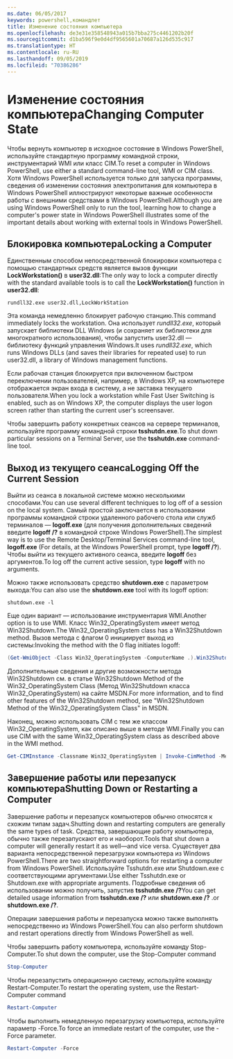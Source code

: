 ```yaml
---
ms.date: 06/05/2017
keywords: powershell,командлет
title: Изменение состояния компьютера
ms.openlocfilehash: de3e31e358548943a015b7bba275c4461202b20f
ms.sourcegitcommit: d1ba596f9e0d4df9565601a70687a126d535c917
ms.translationtype: HT
ms.contentlocale: ru-RU
ms.lasthandoff: 09/05/2019
ms.locfileid: "70386286"
---
```

# <a name="changing-computer-state"></a><span data-ttu-id="55323-103">Изменение состояния компьютера</span><span class="sxs-lookup"><span data-stu-id="55323-103">Changing Computer State</span></span>

<span data-ttu-id="55323-104">Чтобы вернуть компьютер в исходное состояние в Windows PowerShell, используйте стандартную программу командной строки, инструментарий WMI или класс CIM.</span><span class="sxs-lookup"><span data-stu-id="55323-104">To reset a computer in Windows PowerShell, use either a standard command-line tool, WMI or CIM class.</span></span> <span data-ttu-id="55323-105">Хотя Windows PowerShell используется только для запуска программы, сведения об изменении состояния электропитания для компьютера в Windows PowerShell иллюстрируют некоторые важные особенности работы с внешними средствами в Windows PowerShell.</span><span class="sxs-lookup"><span data-stu-id="55323-105">Although you are using Windows PowerShell only to run the tool, learning how to change a computer's power state in Windows PowerShell illustrates some of the important details about working with external tools in Windows PowerShell.</span></span>

## <a name="locking-a-computer"></a><span data-ttu-id="55323-106">Блокировка компьютера</span><span class="sxs-lookup"><span data-stu-id="55323-106">Locking a Computer</span></span>

<span data-ttu-id="55323-107">Единственным способом непосредственной блокировки компьютера с помощью стандартных средств является вызов функции **LockWorkstation()** в **user32.dll**:</span><span class="sxs-lookup"><span data-stu-id="55323-107">The only way to lock a computer directly with the standard available tools is to call the **LockWorkstation()** function in **user32.dll**:</span></span>

```
rundll32.exe user32.dll,LockWorkStation
```

<span data-ttu-id="55323-108">Эта команда немедленно блокирует рабочую станцию.</span><span class="sxs-lookup"><span data-stu-id="55323-108">This command immediately locks the workstation.</span></span> <span data-ttu-id="55323-109">Она использует *rundll32.exe*, который запускает библиотеки DLL Windows (и сохраняет их библиотеки для многократного использования), чтобы запустить user32.dll — библиотеку функций управления Windows.</span><span class="sxs-lookup"><span data-stu-id="55323-109">It uses *rundll32.exe*, which runs Windows DLLs (and saves their libraries for repeated use) to run user32.dll, a library of Windows management functions.</span></span>

<span data-ttu-id="55323-110">Если рабочая станция блокируется при включенном быстром переключении пользователей, например, в Windows XP, на компьютере отображается экран входа в систему, а не заставка текущего пользователя.</span><span class="sxs-lookup"><span data-stu-id="55323-110">When you lock a workstation while Fast User Switching is enabled, such as on Windows XP, the computer displays the user logon screen rather than starting the current user's screensaver.</span></span>

<span data-ttu-id="55323-111">Чтобы завершить работу конкретных сеансов на сервере терминалов, используйте программу командной строки **tsshutdn.exe**.</span><span class="sxs-lookup"><span data-stu-id="55323-111">To shut down particular sessions on a Terminal Server, use the **tsshutdn.exe** command-line tool.</span></span>

## <a name="logging-off-the-current-session"></a><span data-ttu-id="55323-112">Выход из текущего сеанса</span><span class="sxs-lookup"><span data-stu-id="55323-112">Logging Off the Current Session</span></span>

<span data-ttu-id="55323-113">Выйти из сеанса в локальной системе можно несколькими способами.</span><span class="sxs-lookup"><span data-stu-id="55323-113">You can use several different techniques to log off of a session on the local system.</span></span> <span data-ttu-id="55323-114">Самый простой заключается в использовании программы командной строки удаленного рабочего стола или служб терминалов — **logoff.exe** (для получения дополнительных сведений введите **logoff /?** в командной строке Windows PowerShell).</span><span class="sxs-lookup"><span data-stu-id="55323-114">The simplest way is to use the Remote Desktop/Terminal Services command-line tool, **logoff.exe** (For details, at the Windows PowerShell prompt, type **logoff /?**).</span></span> <span data-ttu-id="55323-115">Чтобы выйти из текущего активного сеанса, введите **logoff** без аргументов.</span><span class="sxs-lookup"><span data-stu-id="55323-115">To log off the current active session, type **logoff** with no arguments.</span></span>

<span data-ttu-id="55323-116">Можно также использовать средство **shutdown.exe** с параметром выхода:</span><span class="sxs-lookup"><span data-stu-id="55323-116">You can also use the **shutdown.exe** tool with its logoff option:</span></span>

```
shutdown.exe -l
```

<span data-ttu-id="55323-117">Еще один вариант — использование инструментария WMI.</span><span class="sxs-lookup"><span data-stu-id="55323-117">Another option is to use WMI.</span></span> <span data-ttu-id="55323-118">Класс Win32_OperatingSystem имеет метод Win32Shutdown.</span><span class="sxs-lookup"><span data-stu-id="55323-118">The Win32_OperatingSystem class has a Win32Shutdown method.</span></span> <span data-ttu-id="55323-119">Вызов метода с флагом 0 инициирует выход из системы:</span><span class="sxs-lookup"><span data-stu-id="55323-119">Invoking the method with the 0 flag initiates logoff:</span></span>

```powershell
(Get-WmiObject -Class Win32_OperatingSystem -ComputerName .).Win32Shutdown(0)
```

<span data-ttu-id="55323-120">Дополнительные сведения и другие возможности метода Win32Shutdown см. в статье Win32Shutdown Method of the Win32_OperatingSystem Class (Метод Win32Shutdown класса Win32_OperatingSystem) на сайте MSDN.</span><span class="sxs-lookup"><span data-stu-id="55323-120">For more information, and to find other features of the Win32Shutdown method, see "Win32Shutdown Method of the Win32_OperatingSystem Class" in MSDN.</span></span>

<span data-ttu-id="55323-121">Наконец, можно использовать CIM с тем же классом Win32_OperatingSystem, как описано выше в методе WMI.</span><span class="sxs-lookup"><span data-stu-id="55323-121">Finally you can use CIM with the same Win32_OperatingSystem class as described above in the WMI method.</span></span>

```powershell
Get-CIMInstance -Classname Win32_OperatingSystem | Invoke-CimMethod -MethodName Shutdown
```

## <a name="shutting-down-or-restarting-a-computer"></a><span data-ttu-id="55323-122">Завершение работы или перезапуск компьютера</span><span class="sxs-lookup"><span data-stu-id="55323-122">Shutting Down or Restarting a Computer</span></span>

<span data-ttu-id="55323-123">Завершение работы и перезапуск компьютеров обычно относятся к схожим типам задач.</span><span class="sxs-lookup"><span data-stu-id="55323-123">Shutting down and restarting computers are generally the same types of task.</span></span> <span data-ttu-id="55323-124">Средства, завершающие работу компьютера, обычно также перезапускают его и наоборот.</span><span class="sxs-lookup"><span data-stu-id="55323-124">Tools that shut down a computer will generally restart it as well—and vice versa.</span></span> <span data-ttu-id="55323-125">Существует два варианта непосредственной перезагрузки компьютера из Windows PowerShell.</span><span class="sxs-lookup"><span data-stu-id="55323-125">There are two straightforward options for restarting a computer from Windows PowerShell.</span></span> <span data-ttu-id="55323-126">Используйте Tsshutdn.exe или Shutdown.exe с соответствующими аргументами.</span><span class="sxs-lookup"><span data-stu-id="55323-126">Use either Tsshutdn.exe or Shutdown.exe with appropriate arguments.</span></span> <span data-ttu-id="55323-127">Подробные сведения об использовании можно получить, запустив **tsshutdn.exe /?**</span><span class="sxs-lookup"><span data-stu-id="55323-127">You can get detailed usage information from **tsshutdn.exe /?**</span></span> <span data-ttu-id="55323-128">или **shutdown.exe /?** .</span><span class="sxs-lookup"><span data-stu-id="55323-128">or **shutdown.exe /?**.</span></span>

<span data-ttu-id="55323-129">Операции завершения работы и перезапуска можно также выполнять непосредственно из Windows PowerShell.</span><span class="sxs-lookup"><span data-stu-id="55323-129">You can also perform shutdown and restart operations directly from Windows PowerShell as well.</span></span>

<span data-ttu-id="55323-130">Чтобы завершить работу компьютера, используйте команду Stop-Computer.</span><span class="sxs-lookup"><span data-stu-id="55323-130">To shut down the computer, use the Stop-Computer command</span></span>

```powershell
Stop-Computer
```

<span data-ttu-id="55323-131">Чтобы перезапустить операционную систему, используйте команду Restart-Computer.</span><span class="sxs-lookup"><span data-stu-id="55323-131">To restart the operating system, use the Restart-Computer command</span></span>

```powershell
Restart-Computer
```

<span data-ttu-id="55323-132">Чтобы выполнить немедленную перезагрузку компьютера, используйте параметр -Force.</span><span class="sxs-lookup"><span data-stu-id="55323-132">To force an immediate restart of the computer, use the -Force parameter.</span></span>

```powershell
Restart-Computer -Force
```
